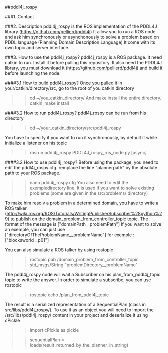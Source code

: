 ##pddl4j_rospy

###1. Contact

###2. Description
pddl4j_rospy is the ROS implementation of the PDDL4J library (https://github.com/pellierd/pddl4j)
It allow you to run a ROS node and ask him synchronously or asynchonously to solve a problem based on
PDDL language (Planning Domain Description Language)
It come with its own topic and server interface.

###3. How to use the pddl4j_rospy?
pddl4j_rospy is a ROS package. It need catkin to run.
Install it before pulling this repository.
It also need the PDDL4J library, you must download it (https://github.com/pellierd/pddl4j) and build it before
launching the node.

####3.1 How to build pddl4j_rospy?
Once you pulled it in your/catkin/directory/src, go to the root of you catkin directory
>> cd ~/you_catkin_directory/
And make install the entire directory.
>> catkin_make install

####3.2 How to run pddl4j_rospy?
pddl4j_rospy can be run from his directory
>> cd ~/your_catkin_directory/src/pddl4j_rospy

You have to specify if you want to run it synchronously, by default it while initialize a listener on his topic
>> rosrun pddl4j_rospy PDDL4J_rospy_ros_node.py [async]

####3.2 How to use pddl4j_rospy?
Before using the package, you need to edit the pddl4j_rospy.cfg.
remplace the line "plannerpath" by the absolute path to your ROS package.
>> nano pddl4j_rospy.cfg
You also need to edit the exempledirectory line. It is used if you want to solve existing problems (some are given in the src/problems/ directory)

To make him resolv a problem in a determined domain, you have to write a ROS talker (http://wiki.ros.org/ROS/Tutorials/WritingPublisherSubscriber%28python%29) 
to publish on the domain_problem_from_controller_topic topic. The format of the message is ["domainPath__problemPath"] 
If you want to solve an exemple, you can just use ["directoryOfTheProblemName__problemName"] for exemple : ["blocksworld__p01"]

You can also simulate a ROS talker by using rostopic
>> rostopic pub /domain_problem_from_controller_topic std_msgs/String "problemDirectory__problemName"

The pddl4j_rospy node will wait a Subscriber on his plan_from_pddl4j_topic topic to write the answer.
In order to simulate a subscribe, you can use rostopic
>> rostopic echo /plan_from_pddl4j_topic

The result is a serialized representation of a SequentialPlan (class in src/libs/pddl4j_rospy/). To use it as an object you will
need to import the /src/libs/pddl4j_rospy/ content in your project and deserialize it using cPickle
>> import cPickle as pickle

>> sequentialPlan = loads(result_returned_by_the_planner_in_string)